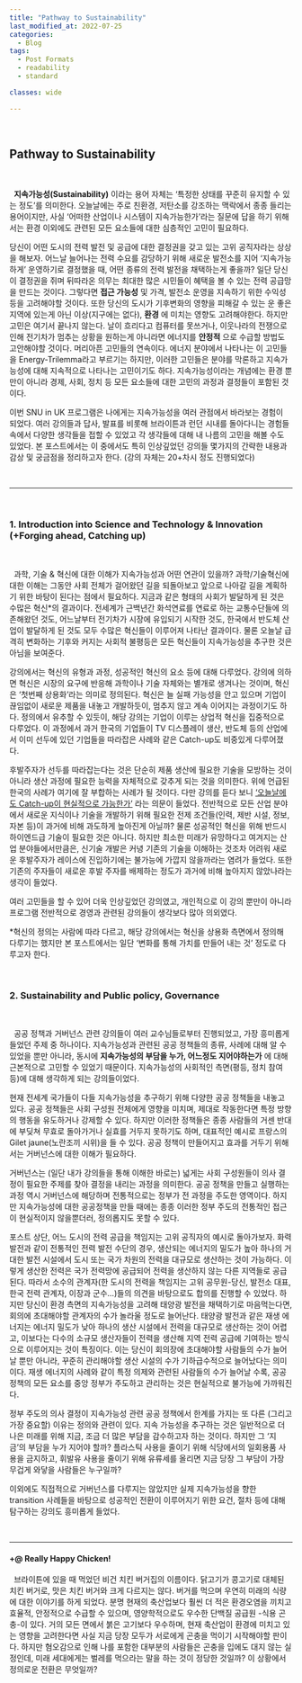 ```yaml
---
title: "Pathway to Sustainability"
last_modified_at: 2022-07-25
categories:
  - Blog
tags:
  - Post Formats
  - readability
  - standard

classes: wide

---  
```

<br/>

## Pathway to Sustainability

<br/>

  &nbsp;&nbsp;__지속가능성(Sustainability)__
  이라는 용어 자체는 ‘특정한 상태를 꾸준히 유지할 수 있는 정도’를 의미한다. 오늘날에는 주로 친환경, 저탄소를 강조하는 맥락에서 종종 들리는 용어이지만, 사실 ‘어떠한 산업이나 시스템이 지속가능한가’라는 질문에 답을 하기 위해서는 환경 이외에도 관련된 모든 요소들에 대한 심층적인 고민이 필요하다. 

  당신이 어떤 도시의 전력 발전 및 공급에 대한 결정권을 갖고 있는 고위 공직자라는 상상을 해보자. 어느날 늘어나는 전력 수요를 감당하기 위해 새로운 발전소를 지어 ‘지속가능하게’ 운영하기로 결정했을 때, 어떤 종류의 전력 발전을 채택하는게 좋을까? 일단 당신이 결정권을 쥐며 뒤따라온 의무는 최대한 많은 시민들이 혜택을 볼 수 있는 전력 공급망을 만드는 것이다. 그렇다면 
  __접근 가능성__
  및 가격, 발전소 운영을 지속하기 위한 수익성 등을 고려해야할 것이다. 또한 당신의 도시가 기후변화의 영향을 피해갈 수 있는 운 좋은 지역에 있는게 아닌 이상(지구에는 없다), 
  __환경__
  에 미치는 영향도 고려해야한다. 하지만 고민은 여기서 끝나지 않는다. 날이 흐리다고 컴퓨터를 못쓰거나, 이웃나라의 전쟁으로 인해 전기차가 멈추는 상황을 원하는게 아니라면 에너지를 
  __안정적__
  으로 수급할 방법도 고안해야할 것이다. 머리아픈 고민들의 연속이다. 에너지 분야에서 나타나는 이 고민들을 Energy-Trilemma라고 부르기는 하지만, 이러한 고민들은 분야를 막론하고 지속가능성에 대해 지속적으로 나타나는 고민이기도 하다. 지속가능성이라는 개념에는 환경 뿐만이 아니라 경제, 사회, 정치 등 모든 요소들에 대한 고민의 과정과 결정들이 포함된 것이다.

  이번 SNU in UK 프로그램은 나에게는 지속가능성을 여러 관점에서 바라보는 경험이 되었다. 여러 강의들과 답사, 발표를 비롯해 브라이튼과 런던 시내를 돌아다니는 경험들 속에서 다양한 생각들을 접할 수 있었고 각 생각들에 대해 내 나름의 고민을 해볼 수도 있었다. 본 포스트에서는 이 중에서도 특히 인상깊었던 강의들 몇가지의 간략한 내용과 감상 및 궁금점을 정리하고자 한다. (강의 자체는 20+차시 정도 진행되었다)

<br/>

***

<br/>

### 1. Introduction into Science and Technology & Innovation (+Forging ahead, Catching up) 

<br/>
  
  &nbsp;&nbsp;과학, 기술 & 혁신에 대한 이해가 지속가능성과 어떤 연관이 있을까? 과학/기술혁신에 대한 이해는 그동안 사회 전체가 걸어왔던 길을 되돌아보고 앞으로 나아갈 길을 계획하기 위한 바탕이 된다는 점에서 필요하다. 지금과 같은 형태의 사회가 발달하게 된 것은 수많은 혁신*의 결과이다. 전세계가 근백년간 화석연료를 연료로 하는 교통수단들에 의존해왔던 것도, 어느날부터 전기차가 시장에 유입되기 시작한 것도, 한국에서 반도체 산업이 발달하게 된 것도 모두 수많은 혁신들이 이루어져 나타난 결과이다. 물론 오늘날 급격히 변화하는 기후와 커지는 사회적 불평등은 모든 혁신들이 지속가능성을 추구한 것은 아님을 보여준다. 

  강의에서는 혁신의 유형과 과정, 성공적인 혁신의 요소 등에 대해 다루었다. 강의에 의하면 혁신은 시장의 요구에 반응해 과학이나 기술 자체와는 별개로 생겨나는 것이며, 혁신은 ‘첫번째 상용화’라는 의미로 정의된다. 혁신은 늘 실패 가능성을 안고 있으며 기업이 끊임없이 새로운 제품을 내놓고 개발하듯이, 멈추지 않고 계속 이어지는 과정이기도 하다. 정의에서 유추할 수 있듯이, 해당 강의는 기업이 이루는 상업적 혁신을 집중적으로 다루었다. 이 과정에서 과거 한국의 기업들이 TV 디스플레이 생산, 반도체 등의 산업에서 이미 선두에 있던 기업들을 따라잡은 사례와 같은 Catch-up도 비중있게 다루어졌다. 

  후발주자가 선두를 따라잡는다는 것은 단순히 제품 생산에 필요한 기술을 모방하는 것이 아니라 생산 과정에 필요한 능력을 자체적으로 갖추게 되는 것을 의미한다. 위에 언급된 한국의 사례가 여기에 잘 부합하는 사례가 될 것이다. 다만 강의를 듣다 보니 
  <U>‘오늘날에도 Catch-up이 현실적으로 가능한가’</U>
  라는 의문이 들었다. 전반적으로 모든 산업 분야에서 새로운 지식이나 기술을 개발하기 위해 필요한 전제 조건들(인력, 제반 시설, 정보, 자본 등)이 과거에 비해 과도하게 높아진게 아닐까? 물론 성공적인 혁신을 위해 반드시 하이엔드급 기술이 필요한 것은 아니다. 하지만 최소한 미래가 유망하다고 여겨지는 산업 분야들에서만큼은, 신기술 개발은 커녕 기존의 기술을 이해하는 것조차 어려워 새로운 후발주자가 레이스에 진입하기에는 불가능에 가깝지 않을까라는 염려가 들었다. 또한 기존의 주자들이 새로운 후발 주자를 배제하는 정도가 과거에 비해 높아지지 않았나라는 생각이 들었다. 

  여러 고민들을 할 수 있어 더욱 인상깊었던 강의였고, 개인적으로 이 강의 뿐만이 아니라 프로그램 전반적으로 경영과 관련된 강의들이 생각보다 많아 의외였다.

*혁신의 정의는 사람에 따라 다르고, 해당 강의에서는 혁신을 상용화 측면에서 정의해 다루기는 했지만 본 포스트에서는 일단 ‘변화를 통해 가치를 만들어 내는 것’ 정도로 다루고자 한다.

<br/>

### 2. Sustainability and Public policy, Governance

<br/>

  &nbsp;&nbsp;공공 정책과 거버넌스 관련 강의들이 여러 교수님들로부터 진행되었고, 가장 흥미롭게 들었던 주제 중 하나이다. 지속가능성과 관련된 공공 정책들의 종류, 사례에 대해 알 수 있었을 뿐만 아니라, 동시에 
  __지속가능성의 부담을 누가, 어느정도 지어야하는가__
  에 대해 근본적으로 고민할 수 있었기 때문이다. 지속가능성의 사회적인 측면(평등, 정치 참여 등)에 대해 생각하게 되는 강의들이었다. 

  현재 전세계 국가들이 다들 지속가능성을 추구하기 위해 다양한 공공 정책들을 내놓고 있다. 공공 정책들은 사회 구성원 전체에게 영향을 미치며, 제대로 작동한다면 특정 방향의 행동을 유도하거나 강제할 수 있다. 하지만 이러한 정책들은 종종 사람들의 거센 반대에 부딪쳐 무효로 돌아가거나 실효를 거두지 못하기도 하며, 대표적인 예시로 프랑스의 Gilet jaune(노란조끼 시위)을 들 수 있다. 공공 정책이 만들어지고 효과를 거두기 위해서는 거버넌스에 대한 이해가 필요하다. 

  거버넌스는 (일단 내가 강의들을 통해 이해한 바로는) 넓게는 사회 구성원들이 의사 결정이 필요한 주제를 찾아 결정을 내리는 과정을 의미한다. 공공 정책을 만들고 실행하는 과정 역시 거버넌스에 해당하며 전통적으로는 정부가 전 과정을 주도한 영역이다. 하지만 지속가능성에 대한 공공정책을 만들 때에는 종종 이러한 정부 주도의 전통적인 접근이 현실적이지 않을뿐더러, 정의롭지도 못할 수 있다. 

  포스트 상단, 어느 도시의 전력 공급을 책임지는 고위 공직자의 예시로 돌아가보자. 화력발전과 같이 전통적인 전력 발전 수단의 경우, 생산되는 에너지의 밀도가 높아 하나의 거대한 발전 시설에서 도시 또는 국가 차원의 전력을 대규모로 생산하는 것이 가능하다. 이렇게 생산한 전력은 국가 전력망에 공급되어 전력을 생산하지 않는 다른 지역들로 공급된다. 따라서 소수의 관계자(한 도시의 전력을 책임지는 고위 공무원-당신, 발전소 대표, 한국 전력 관계자, 이장과 군수…)들의 의견을 바탕으로도 합의를 진행할 수 있었다. 하지만 당신이 환경 측면의 지속가능성을 고려해 태양광 발전을 채택하기로 마음먹는다면, 회의에 초대해야할 관계자의 수가 놀라울 정도로 늘어난다. 태양광 발전과 같은 재생 에너지는 에너지 밀도가 낮아 하나의 생산 시설에서 전력을 대규모로 생산하는 것이 어렵고, 이보다는 다수의 소규모 생산자들이 전력을 생산해 지역 전력 공급에 기여하는 방식으로 이루어지는 것이 특징이다. 이는 당신이 회의장에 초대해야할 사람들의 수가 늘어날 뿐만 아니라, 꾸준히 관리해야할 생산 시설의 수가 기하급수적으로 늘어났다는 의미이다. 재생 에너지의 사례와 같이 특정 의제와 관련된 사람들의 수가 늘어날 수록, 공공정책의 모든 요소를 중앙 정부가 주도하고 관리하는 것은 현실적으로 불가능에 가까워진다. 

  정부 주도의 의사 결정이 지속가능성 관련 공공 정책에서 한계를 가지는 또 다른 (그리고 가장 중요할) 이유는 정의와 관련이 있다. 지속 가능성을 추구하는 것은 일반적으로 더 나은 미래를 위해 지금, 조금 더 많은 부담을 감수하고자 하는 것이다. 하지만 그 ‘지금’의 부담을 누가 지어야 할까? 플라스틱 사용을 줄이기 위해 식당에서의 일회용품 사용을 금지하고, 휘발유 사용을 줄이기 위해 유류세를 올리면 지금 당장 그 부담이 가장 무겁게 와닿을 사람들은 누구일까? 

  이외에도 직접적으로 거버넌스를 다루지는 않았지만 실제 지속가능성을 향한 transition 사례들을 바탕으로 성공적인 전환이 이루어지기 위한 요건, 절차 등에 대해 탐구하는 강의도 흥미롭게 들었다. 
  
<br/>

  

***

#### +@ Really Happy Chicken!

  &nbsp;&nbsp;브라이튼에 있을 때 먹었던 비건 치킨 버거집의 이름이다. 닭고기가 콩고기로 대체된 치킨 버거로, 맛은 치킨 버거와 크게 다르지는 않다. 버거를 먹으며 우연히 미래의 식량에 대한 이야기를 하게 되었다. 분명 현재의 축산업보다 훨씬 더 적은 환경오염을 끼치고 효율적, 안정적으로 수급할 수 있으며, 영양학적으로도 우수한 단백질 공급원 -식용 곤충-이 있다. 거의 모든 면에서 붉은 고기보다 우수하며, 현재 축산업이 환경에 미치고 있는 영향을 고려한다면 사실 지금 당장 모두가 서로에게 곤충을 먹이기 시작해야할 판이다. 하지만 혐오감으로 인해 나를 포함한 대부분의 사람들은 곤충을 입에도 대지 않는 실정인데, 미래 세대에게는 벌레를 먹으라는 말을 하는 것이 정당한 것일까? 이 상황에서 정의로운 전환은 무엇일까? 

